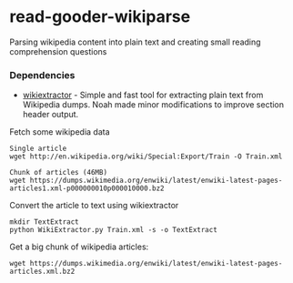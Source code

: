 # read-gooder-wikiparse
Parsing wikipedia content into plain text and creating small reading comprehension questions

### Dependencies
* [wikiextractor](https://github.com/zimmeee/wikiextractor) - Simple and fast tool for extracting plain text from Wikipedia dumps. Noah made minor modifications to improve section header output. 

Fetch some wikipedia data
```
Single article
wget http://en.wikipedia.org/wiki/Special:Export/Train -O Train.xml

Chunk of articles (46MB)
wget https://dumps.wikimedia.org/enwiki/latest/enwiki-latest-pages-articles1.xml-p000000010p000010000.bz2
```

Convert the article to text using wikiextractor
```
mkdir TextExtract
python WikiExtractor.py Train.xml -s -o TextExtract
```

Get a big chunk of wikipedia articles:
```
wget https://dumps.wikimedia.org/enwiki/latest/enwiki-latest-pages-articles.xml.bz2
```
